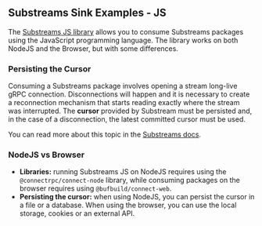 ## Substreams Sink Examples - JS

The [Substreams JS library](https://github.com/substreams-js/substreams-js) allows you to consume Substreams packages using the JavaScript programming language. The library works on both NodeJS and the Browser, but with some differences.

### Persisting the Cursor

Consuming a Substreams package involves opening a stream long-live gRPC connection. Disconnections will happen and it is necessary to create a reconnection mechanism that starts reading exactly where the stream was interrupted. The **cursor** provided by Substream must be persisted and, in the case of a disconnection, the latest committed cursor must be used.

You can read more about this topic in the [Substreams docs](https://substreams.streamingfast.io/documentation/consume/reliability-guarantees).

### NodeJS vs Browser

- **Libraries:** running Substreams JS on NodeJS requires using the `@connectrpc/connect-node` library, while consuming packages on the browser requires using `@bufbuild/connect-web`.
- **Persisting the cursor:** when using NodeJS, you can persist the cursor in a file or a database. When using the browser, you can use the local storage, cookies or an external API. 